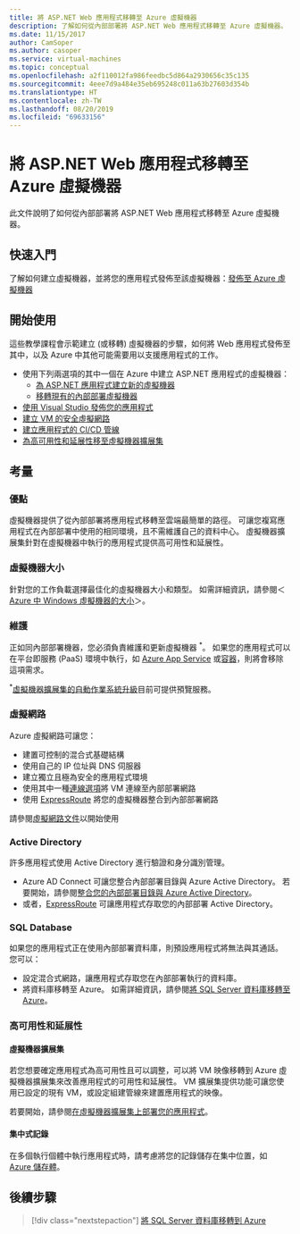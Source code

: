 ```yaml
---
title: 將 ASP.NET Web 應用程式移轉至 Azure 虛擬機器
description: 了解如何從內部部署將 ASP.NET Web 應用程式移轉至 Azure 虛擬機器。
ms.date: 11/15/2017
author: CamSoper
ms.author: casoper
ms.service: virtual-machines
ms.topic: conceptual
ms.openlocfilehash: a2f110012fa986feedbc5d864a2930656c35c135
ms.sourcegitcommit: 4eee7d9a484e35eb695248c011a63b27603d354b
ms.translationtype: HT
ms.contentlocale: zh-TW
ms.lasthandoff: 08/20/2019
ms.locfileid: "69633156"
---
```

# <a name="migrate-an-aspnet-web-application-to-an-azure-virtual-machine"></a>將 ASP.NET Web 應用程式移轉至 Azure 虛擬機器

此文件說明了如何從內部部署將 ASP.NET Web 應用程式移轉至 Azure 虛擬機器。

## <a name="quickstart"></a>快速入門

了解如何建立虛擬機器，並將您的應用程式發佈至該虛擬機器：[發佈至 Azure 虛擬機器](https://tutorials.visualstudio.com/aspnet-vm/intro)

## <a name="get-started"></a>開始使用

這些教學課程會示範建立 (或移轉) 虛擬機器的步驟，如何將 Web 應用程式發佈至其中，以及 Azure 中其他可能需要用以支援應用程式的工作。

- 使用下列兩選項的其中一個在 Azure 中建立 ASP.NET 應用程式的虛擬機器：
    - [為 ASP.NET 應用程式建立新的虛擬機器](https://go.microsoft.com/fwlink/?linkid=863237)
    - [移轉現有的內部部署虛擬機器](https://docs.microsoft.com/azure/site-recovery/tutorial-migrate-on-premises-to-azure)
- [使用 Visual Studio 發佈您的應用程式](https://go.microsoft.com/fwlink/?linkid=863240)
- [建立 VM 的安全虛擬網路](https://docs.microsoft.com/azure/virtual-network/virtual-network-get-started-vnet-subnet)
- [建立應用程式的 CI/CD 管線](https://docs.microsoft.com/vsts/build-release/apps/cd/deploy-webdeploy-iis-deploygroups)
- [為高可用性和延展性移至虛擬機器擴展集](https://docs.microsoft.com/azure/virtual-machine-scale-sets/virtual-machine-scale-sets-deploy-app)

## <a name="considerations"></a>考量

### <a name="benefits"></a>優點

虛擬機器提供了從內部部署將應用程式移轉至雲端最簡單的路徑。  可讓您複寫應用程式在內部部署中使用的相同環境，且不需維護自己的資料中心。  虛擬機器擴展集針對在虛擬機器中執行的應用程式提供高可用性和延展性。

### <a name="virtual-machine-size"></a>虛擬機器大小

針對您的工作負載選擇最佳化的虛擬機器大小和類型。  如需詳細資訊，請參閱＜[Azure 中 Windows 虛擬機器的大小](https://docs.microsoft.com/azure/virtual-machines/windows/sizes)＞。

### <a name="maintenance"></a>維護

正如同內部部署機器，您必須負責維護和更新虛擬機器 <sup>&#42;</sup>。  如果您的應用程式可以在平台即服務 (PaaS) 環境中執行，如 [Azure App Service](https://docs.microsoft.com/azure/app-service/) 或[容器](https://docs.microsoft.com/azure/app-service/containers/)，則將會移除這項需求。

<sup>&#42;</sup>[虛擬機器擴展集的自動作業系統升級](https://docs.microsoft.com/azure/virtual-machine-scale-sets/virtual-machine-scale-sets-automatic-upgrade)目前可提供預覽服務。 

### <a name="virtual-networks"></a>虛擬網路

Azure 虛擬網路可讓您：
- 建置可控制的混合式基礎結構
- 使用自己的 IP 位址與 DNS 伺服器
- 建立獨立且極為安全的應用程式環境
- 使用其中一種[連線選項](https://docs.microsoft.com/azure/vpn-gateway/vpn-gateway-about-vpngateways#s2smulti)將 VM 連線至內部部署網路
- 使用 [ExpressRoute](https://azure.microsoft.com/services/expressroute/) 將您的虛擬機器整合到內部部署網路

請參閱[虛擬網路文件](https://docs.microsoft.com/azure/virtual-network/)以開始使用

### <a name="active-directory"></a>Active Directory
許多應用程式使用 Active Directory 進行驗證和身分識別管理。  
- Azure AD Connect 可讓您整合內部部署目錄與 Azure Active Directory。  若要開始，請參閱[整合您的內部部署目錄與 Azure Active Directory](https://docs.microsoft.com/azure/active-directory/connect/active-directory-aadconnect)。  
- 或者，[ExpressRoute](https://azure.microsoft.com/services/expressroute/) 可讓應用程式存取您的內部部署 Active Directory。

### <a name="sql-databases"></a>SQL Database

如果您的應用程式正在使用內部部署資料庫，則預設應用程式將無法與其通話。 您可以：
- 設定混合式網路，讓應用程式存取您在內部部署執行的資料庫。  
- 將資料庫移轉至 Azure。  如需詳細資訊，請參閱[將 SQL Server 資料庫移轉至 Azure](dotnet-howto-migrate-sql.md)。

### <a name="high-availability-and-scalability"></a>高可用性和延展性

#### <a name="virtual-machine-scale-sets"></a>虛擬機器擴展集
若您想要確定應用程式為高可用性且可以調整，可以將 VM 映像移轉到 Azure 虛擬機器擴展集來改善應用程式的可用性和延展性。  VM 擴展集提供功能可讓您使用已設定的現有 VM，或設定組建管線來建置應用程式的映像。  

若要開始，請參閱[在虛擬機器擴展集上部署您的應用程式](https://docs.microsoft.com/azure/virtual-machine-scale-sets/virtual-machine-scale-sets-deploy-app)。

#### <a name="centralized-logging"></a>集中式記錄
在多個執行個體中執行應用程式時，請考慮將您的記錄儲存在集中位置，如 [Azure 儲存體](https://docs.microsoft.com/azure/storage/)。

## <a name="next-steps"></a>後續步驟

> [!div class="nextstepaction"]
> [將 SQL Server 資料庫移轉到 Azure](dotnet-howto-migrate-sql.md)